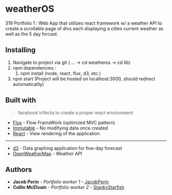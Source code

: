 # weatherOS

319 Portfolio 1 : Web App that utilizes react framework w/ a weather API to create a scrollable page of divs each displaying a cities current weather as well as the 5 day forcast.

## Installing
1. Navigate to project via git ( ... -> cd weatheros -> cd lib) 
2. npm dependencies :
	1. npm install (node, react, flux, d3, etc.)
3. npm start (Project will be hosted on localhost:3000, should redirect automaticallly)
## Built with

>facebook trifecta to create a proper react environment

* [Flux](https://facebook.github.io/flux/docs/overview.html#content) - Flow FrameWork (optimized MVC pattern)
* [Immutable](https://facebook.github.io/immutable-js/) - No modifying data once created
* [React](https://reactjs.org/docs/react-api.html) - View rendering of the application
---------
* [d3](https://github.com/d3/d3/wiki) - Data graphing application for five-day forecast
* [OpenWeatherMap](https://openweathermap.org/api) - Weather API

## Authors 
* **Jacob Perin** - *Portfolio worker 1* - [JacobPerin](https://github.com/JacobPerin)
* **Collin McElvain** - *Portfolio worker 2* - [StankyStarfish](https://github.com/StankyStarfish)
